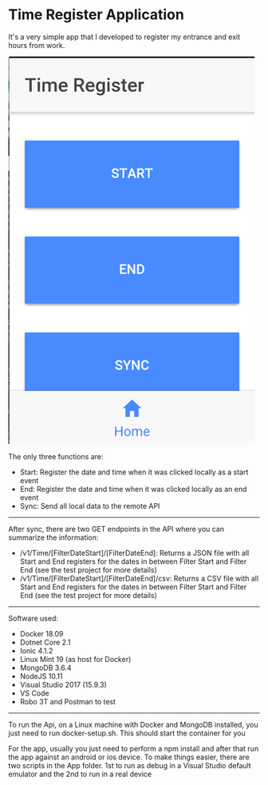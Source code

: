 # Time Register Application

It's a very simple app that I developed to register my entrance and exit hours from work.

![Picture of the app](./doc/picture.png)

The only three functions are:
* Start: Register the date and time when it was clicked locally as a start event
* End: Register the date and time when it was clicked locally as an end event
* Sync: Send all local data to the remote API

---

After sync, there are two GET endpoints in the API where you can summarize the information:
* /v1/Time/[FilterDateStart]/[FilterDateEnd]: Returns a JSON file with all Start and End registers for the dates in between Filter Start and Filter End (see the test project for more details)
* /v1/Time/[FilterDateStart]/[FilterDateEnd]/csv: Returns a CSV file with all Start and End registers for the dates in between Filter Start and Filter End (see the test project for more details)

---

Software used:
* Docker 18.09
* Dotnet Core 2.1
* Ionic 4.1.2
* Linux Mint 19 (as host for Docker)
* MongoDB 3.6.4
* NodeJS 10.11
* Visual Studio 2017 (15.9.3)
* VS Code
* Robo 3T and Postman to test

---

To run the Api, on a Linux machine with Docker and MongoDB installed, you just need to run docker-setup.sh. This should start the container for you

For the app, usually you just need to perform a npm install and after that run the app against an android or ios device. To make things easier, there are two scripts in the App folder. 1st to run as debug in a Visual Studio default emulator and the 2nd to run in a real device
